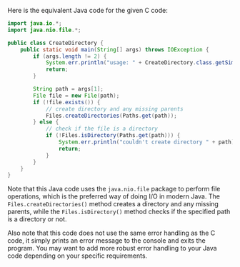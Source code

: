 Here is the equivalent Java code for the given C code:
```java
import java.io.*;
import java.nio.file.*;

public class CreateDirectory {
    public static void main(String[] args) throws IOException {
        if (args.length != 2) {
            System.err.println("usage: " + CreateDirectory.class.getSimpleName() + " <path>");
            return;
        }

        String path = args[1];
        File file = new File(path);
        if (!file.exists()) {
            // create directory and any missing parents
            Files.createDirectories(Paths.get(path));
        } else {
            // check if the file is a directory
            if (!Files.isDirectory(Paths.get(path))) {
                System.err.println("couldn't create directory " + path);
                return;
            }
        }
    }
}
```
Note that this Java code uses the `java.nio.file` package to perform file operations, which is the preferred way of doing I/O in modern Java. The `Files.createDirectories()` method creates a directory and any missing parents, while the `Files.isDirectory()` method checks if the specified path is a directory or not.

Also note that this code does not use the same error handling as the C code, it simply prints an error message to the console and exits the program. You may want to add more robust error handling to your Java code depending on your specific requirements.
